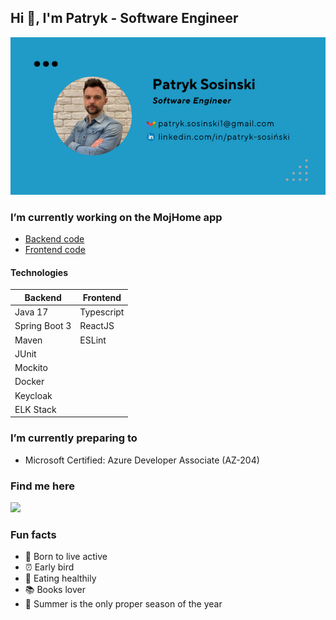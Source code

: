 
## Hi 👋, I'm Patryk - Software Engineer

[<img src="/banner-new.png">]()
### I’m currently working on the MojHome app

  - [Backend code](https://github.com/vicardo11/mojhome-backend)
  - [Frontend code](https://github.com/vicardo11/mojhome-frontend)

#### Technologies

|  Backend | Frontend  |
| ------------ | ------------ |
| Java 17 | Typescript  |
| Spring Boot 3 | ReactJS |
| Maven | ESLint|
| JUnit |   |
| Mockito |   |
| Docker|   |
| Keycloak |   |
| ELK Stack |   |  |

### I’m currently preparing to
- Microsoft Certified: Azure Developer Associate (AZ-204)

### Find me here
[<img height="50" src="https://www.svgrepo.com/show/448234/linkedin.svg">](https://linkedin.com/in/patryk-sosiński-14ba6917b)

### Fun facts
- 🚴 Born to live active <br>
- ⏰ Early bird <br>
- 🍱 Eating healthily <br>
- 📚 Books lover <br>
- 🌅 Summer is the only proper season of the year <br>
